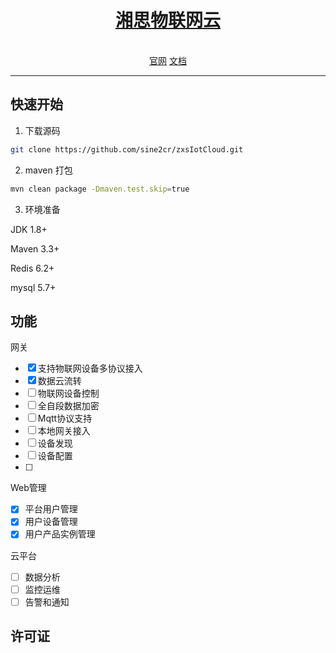 <p align="center">
    <a href="https://github.com/sine2cr/zxsIotCloud" target="_blank" rel="noopener noreferrer">
        <h1 style="text-align: center">湘思物联网云</h1>
    </a>
</p>

<p align="center">
<br />
<a href="#">官网</a>
<a href="https://github.com/sine2cr/zxsIotCloud/tree/master/doc">文档</a>
</p>

------------------------------


## 快速开始
1. 下载源码

```bash
git clone https://github.com/sine2cr/zxsIotCloud.git
```
2. maven 打包

```bash
mvn clean package -Dmaven.test.skip=true
```

3. 环境准备

JDK 1.8+

Maven 3.3+

Redis 6.2+

mysql 5.7+




## 功能

网关
- [x] 支持物联网设备多协议接入
- [x] 数据云流转
- [ ] 物联网设备控制
- [ ] 全自段数据加密
- [ ] Mqtt协议支持
- [ ] 本地网关接入
- [ ] 设备发现
- [ ] 设备配置
- [ ] 
Web管理
- [x] 平台用户管理
- [x] 用户设备管理
- [x] 用户产品实例管理

云平台
- [ ] 数据分析
- [ ] 监控运维
- [ ] 告警和通知

## 许可证
